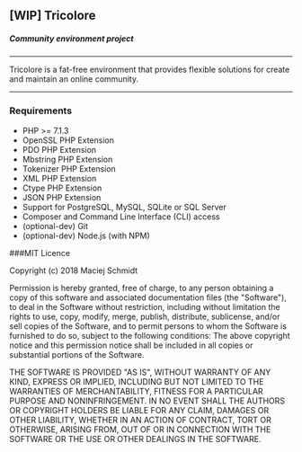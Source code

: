 ## [WIP] Tricolore 
##### Community environment project

------------

Tricolore is a fat-free environment that provides flexible solutions for create and maintain an online community.

------------

### Requirements
- PHP >= 7.1.3
- OpenSSL PHP Extension
- PDO PHP Extension
- Mbstring PHP Extension
- Tokenizer PHP Extension
- XML PHP Extension
- Ctype PHP Extension
- JSON PHP Extension
- Support for PostgreSQL, MySQL, SQLite or SQL Server
- Composer and Command Line Interface (CLI) access
- (optional-dev) Git
- (optional-dev) Node.js (with NPM)

###MIT Licence

Copyright (c) 2018 Maciej Schmidt

Permission is hereby granted, free of charge, to any person obtaining a copy 
of this software and associated documentation files (the "Software"), to deal
in the Software without restriction, including without limitation the rights
to use, copy, modify, merge, publish, distribute, sublicense, and/or sell
copies of the Software, and to permit persons to whom the Software is furnished
to do so, subject to the following conditions:
The above copyright notice and this permission notice shall be included in all
copies or substantial portions of the Software.

THE SOFTWARE IS PROVIDED "AS IS", WITHOUT WARRANTY OF ANY KIND, EXPRESS OR
IMPLIED, INCLUDING BUT NOT LIMITED TO THE WARRANTIES OF MERCHANTABILITY,
FITNESS FOR A PARTICULAR PURPOSE AND NONINFRINGEMENT. IN NO EVENT SHALL THE
AUTHORS OR COPYRIGHT HOLDERS BE LIABLE FOR ANY CLAIM, DAMAGES OR OTHER
LIABILITY, WHETHER IN AN ACTION OF CONTRACT, TORT OR OTHERWISE, ARISING FROM,
OUT OF OR IN CONNECTION WITH THE SOFTWARE OR THE USE OR OTHER DEALINGS IN
THE SOFTWARE.
